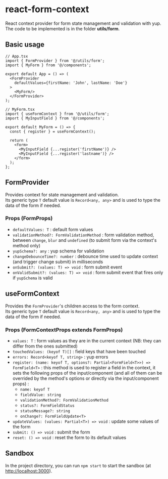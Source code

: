 # react-form-context

React context provider for form state management and validation with yup.  
The code to be implemented is in the folder **utils/form**.

## Basic usage

```tsx
// App.tsx
import { FormProvider } from '@/utils/form';
import { MyForm } from '@/components';

export default App = () => (
  <FormProvider
    defaultValues={firstName: 'John', lastName: 'Doe'}
  >
    <MyForm/>
  </FormProvider>
);
```

```tsx
// MyForm.tsx
import { useFormContext } from '@/utils/form';
import { MyInputField } from '@/components';

export default MyForm = () => {
  const { register } = useFormContext();

  return (
    <form>
      <MyInputField {...register('firstName')} />
      <MyInputField {...register('lastname')} />
    </form>
  );
};
```

## FormProvider<T>

Provides context for state management and validation.  
Its generic type `T` default value is `Record<any, any>` and is used to type the data of the form if needed.

### Props (FormProps<T>)

- `defaultValues: T` : default form values
- `validationMethod?: FormValidationMethod` : form validation method, between `change`, `blur` and `undefined` (to submit form via the context's method only)
- `yupSchema?: any` : yup schema for validation
- `changeDebounceTime?: number` : debounce time used to update context (and trigger change submit) in milliseconds
- `onSubmit?: (values: T) => void` : form submit event
- `onValidSubmit?: (values: T) => void` : form submit event that fires only if `yupSchema` is valid

## useFormContext<T>

Provides the `FormProvider`'s children access to the form context.  
Its generic type `T` default value is `Record<any, any>` and is used to type the data of the form if needed.

### Props (FormContextProps<T> extends FormProps<T>)

- `values: T` : form values as they are in the current context (NB: they can differ from the ones submitted)
- `touchedValues: (keyof T)[]` : field keys that have been touched
- `errors: Record<keyof T, string>` : yup errors
- `register: (name: keyof T, options?: Partial<FormField<T>>) => FormField<T>` : this method is used to register a field in the context, it sets the following props of the input/component (and all of them can be overrided by the method's options or directly via the input/component props) :
  - `name: keyof T`
  - `fieldValue: string`
  - `validationMethod?: FormValidationMethod`
  - `status?: FormFieldStatus`
  - `statusMessage?: string`
  - `onChange?: FormFieldUpdate<T>`
- `updateValues: (values: Partial<T>) => void` : update some values of the form
- `submit: () => void` : submit the form
- `reset: () => void` : reset the form to its default values

## Sandbox

In the project directory, you can run `npm start` to start the sandbox (at [http://localhost:3000](http://localhost:3000)).
